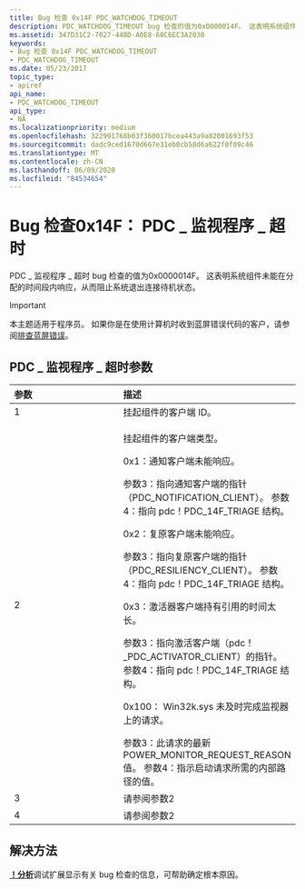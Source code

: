 ```yaml
---
title: Bug 检查 0x14F PDC_WATCHDOG_TIMEOUT
description: PDC_WATCHDOG_TIMEOUT bug 检查的值为0x0000014F。 这表明系统组件未能在分配的时间段内响应。
ms.assetid: 347D31C2-7027-44BD-A0E8-60C6EC3A2030
keywords:
- Bug 检查 0x14F PDC_WATCHDOG_TIMEOUT
- PDC_WATCHDOG_TIMEOUT
ms.date: 05/23/2017
topic_type:
- apiref
api_name:
- PDC_WATCHDOG_TIMEOUT
api_type:
- NA
ms.localizationpriority: medium
ms.openlocfilehash: 322991768b03f360017bcea443a9a82001693f53
ms.sourcegitcommit: dadc9ced1670d667e31eb0cb58d6a622f0f09c46
ms.translationtype: MT
ms.contentlocale: zh-CN
ms.lasthandoff: 06/09/2020
ms.locfileid: "84534654"
---
```

# <a name="bug-check-0x14f-pdc_watchdog_timeout"></a>Bug 检查0x14F： PDC \_ 监视程序 \_ 超时


PDC \_ 监视程序 \_ 超时 bug 检查的值为0x0000014F。 这表明系统组件未能在分配的时间段内响应，从而阻止系统退出连接待机状态。

> [!IMPORTANT]
> 本主题适用于程序员。 如果你是在使用计算机时收到蓝屏错误代码的客户，请参阅[排查蓝屏错误](https://www.windows.com/stopcode)。


## <a name="pdc_watchdog_timeout-parameters"></a>PDC \_ 监视程序 \_ 超时参数


<table>
<colgroup>
<col width="50%" />
<col width="50%" />
</colgroup>
<thead>
<tr class="header">
<th align="left">参数</th>
<th align="left">描述</th>
</tr>
</thead>
<tbody>
<tr class="odd">
<td align="left">1</td>
<td align="left">挂起组件的客户端 ID。</td>
</tr>
<tr class="even">
<td align="left">2</td>
<td align="left"><p>挂起组件的客户端类型。</p>
<p>0x1：通知客户端未能响应。</p>
参数3：指向通知客户端的指针（PDC_NOTIFICATION_CLIENT）。
参数4：指向 pdc！PDC_14F_TRIAGE 结构。
<p>0x2：复原客户端未能响应。</p>
参数3：指向复原客户端的指针（PDC_RESILIENCY_CLIENT）。
参数4：指向 pdc！PDC_14F_TRIAGE 结构。
<p>0x3：激活器客户端持有引用的时间太长。</p>
参数3：指向激活客户端（pdc！ _PDC_ACTIVATOR_CLIENT）的指针。
参数4：指向 pdc！PDC_14F_TRIAGE 结构。
<p>0x100： Win32k.sys 未及时完成监视器上的请求。</p>
参数3：此请求的最新 POWER_MONITOR_REQUEST_REASON 值。
参数4：指示启动请求所需的内部路径的值。</td>
</tr>
<tr class="odd">
<td align="left">3</td>
<td align="left">请参阅参数2</td>
</tr>
<tr class="even">
<td align="left">4</td>
<td align="left">请参阅参数2</td>
</tr>
</tbody>
</table>


## <a name="resolution"></a>解决方法

[**！分析**](-analyze.md)调试扩展显示有关 bug 检查的信息，可帮助确定根本原因。
 

 

 





